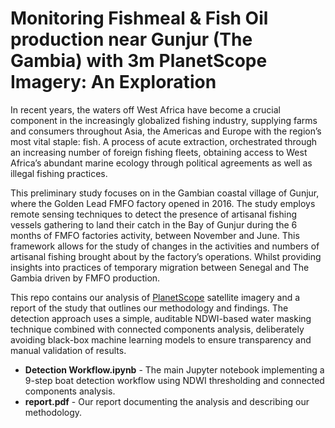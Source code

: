 # Monitoring Fishmeal & Fish Oil production near Gunjur (The Gambia) with 3m PlanetScope Imagery: An Exploration

In recent years, the waters off West Africa have become a crucial component in the increasingly globalized fishing industry, supplying farms and consumers throughout Asia, the Americas and Europe with the region’s most vital staple: fish. 
A process of acute extraction, orchestrated through an increasing number of foreign fishing fleets, obtaining access to West Africa’s abundant marine ecology through political agreements as well as illegal fishing practices.

This preliminary study focuses on in the Gambian coastal village of Gunjur, where the Golden Lead FMFO factory opened in 2016. 
The study employs remote sensing techniques to detect the presence of artisanal fishing vessels gathering to land their catch in the Bay of Gunjur during the 6 months of FMFO factories activity, between November and June. 
This framework allows for the study of changes in the activities and numbers of artisanal fishing brought about by the factory’s operations. 
Whilst providing insights into practices of temporary migration between Senegal and The Gambia driven by FMFO production. 

This repo contains our analysis of [PlanetScope](https://earth.esa.int/eogateway/missions/planetscope) satellite imagery and a report of the study that outlines our methodology and findings. 
The detection approach uses a simple, auditable NDWI-based water masking technique combined with connected components analysis, deliberately avoiding black-box machine learning models to ensure transparency and manual validation of results.

- **Detection Workflow.ipynb** - The main Jupyter notebook implementing a 9-step boat detection workflow using NDWI thresholding and connected components analysis.
- **report.pdf** - Our report documenting the analysis and describing our methodology.
